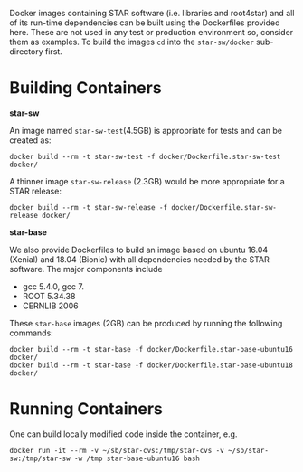Docker images containing STAR software (i.e. libraries and root4star) and all of
its run-time dependencies can be built using the Dockerfiles provided here.
These are not used in any test or production environment so, consider them as
examples. To build the images `cd` into the `star-sw/docker` sub-directory
first.


# Building Containers

**star-sw**

An image named `star-sw-test`(4.5GB) is appropriate for tests and can be created
as:

    docker build --rm -t star-sw-test -f docker/Dockerfile.star-sw-test docker/

A thinner image `star-sw-release` (2.3GB) would be more appropriate for a STAR
release:

    docker build --rm -t star-sw-release -f docker/Dockerfile.star-sw-release docker/

**star-base**

We also provide Dockerfiles to build an image based on ubuntu 16.04 (Xenial) and
18.04 (Bionic) with all dependencies needed by the STAR software. The major
components include

  - gcc 5.4.0, gcc 7.
  - ROOT 5.34.38
  - CERNLIB 2006

These `star-base` images (2GB) can be produced by running the following commands:

    docker build --rm -t star-base -f docker/Dockerfile.star-base-ubuntu16 docker/
    docker build --rm -t star-base -f docker/Dockerfile.star-base-ubuntu18 docker/


# Running Containers

One can build locally modified code inside the container, e.g.

    docker run -it --rm -v ~/sb/star-cvs:/tmp/star-cvs -v ~/sb/star-sw:/tmp/star-sw -w /tmp star-base-ubuntu16 bash
